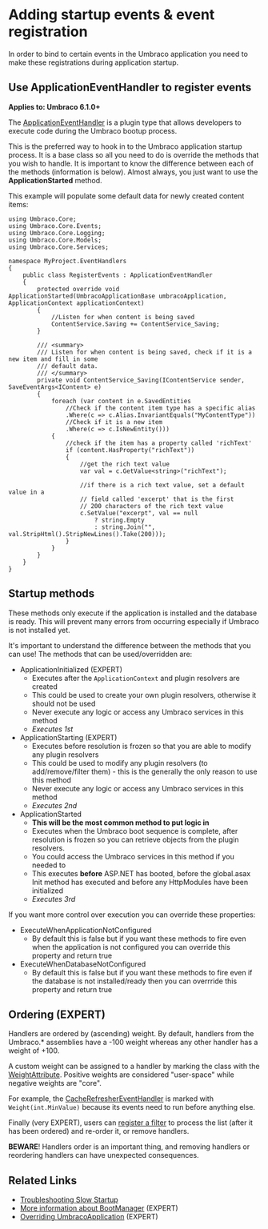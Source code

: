 # Adding startup events & event registration

In order to bind to certain events in the Umbraco application you need to make these registrations during application startup. 

## Use ApplicationEventHandler to register events

**Applies to: Umbraco 6.1.0+**

The [ApplicationEventHandler](../../apidocs/csharp/api/Umbraco.Core.ApplicationEventHandler.html) is a plugin type that allows developers to execute code during the Umbraco bootup process.

This is the preferred way to hook in to the Umbraco application startup process. It is a base class so all you need to do is override the methods that you wish to handle. It is important to know the difference between each of the methods (information is below). Almost always, you just want to use the __ApplicationStarted__ method.

This example will populate some default data for newly created content items:

    using Umbraco.Core;
    using Umbraco.Core.Events;
    using Umbraco.Core.Logging;
    using Umbraco.Core.Models;
    using Umbraco.Core.Services;

    namespace MyProject.EventHandlers
    {
        public class RegisterEvents : ApplicationEventHandler
        {
            protected override void ApplicationStarted(UmbracoApplicationBase umbracoApplication, ApplicationContext applicationContext)
            {
                //Listen for when content is being saved
                ContentService.Saving += ContentService_Saving;     
            }
            
            /// <summary>
            /// Listen for when content is being saved, check if it is a new item and fill in some
            /// default data.
            /// </summary>
            private void ContentService_Saving(IContentService sender, SaveEventArgs<IContent> e)
            {                
                foreach (var content in e.SavedEntities
                    //Check if the content item type has a specific alias
                    .Where(c => c.Alias.InvariantEquals("MyContentType"))
                    //Check if it is a new item
                    .Where(c => c.IsNewEntity()))
                {
                    //check if the item has a property called 'richText'
                    if (content.HasProperty("richText"))
                    {
                        //get the rich text value
                        var val = c.GetValue<string>("richText");
                        
                        //if there is a rich text value, set a default value in a 
                        // field called 'excerpt' that is the first
                        // 200 characters of the rich text value
                        c.SetValue("excerpt", val == null
                            ? string.Empty 
                            : string.Join("", val.StripHtml().StripNewLines().Take(200)));
                    }
                }
            }
        }
    }

## Startup methods

These methods only execute if the application is installed and the database is ready. This will prevent many errors from occurring especially if Umbraco is not installed yet.

It's important to understand the difference between the methods that you can use! The methods that can be used/overridden are:

* ApplicationInitialized (EXPERT)
	* Executes after the `ApplicationContext` and plugin resolvers are created
	* This could be used to create your own plugin resolvers, otherwise it should not be used
	* Never execute any logic or access any Umbraco services in this method
	* _Executes 1st_
* ApplicationStarting (EXPERT)
	* Executes before resolution is frozen so that you are able to modify any plugin resolvers
	* This could be used to modify any plugin resolvers (to add/remove/filter them) - this is the generally the only reason to use this method
	* Never execute any logic or access any Umbraco services in this method
	* _Executes 2nd_
* ApplicationStarted
	* __This will be the most common method to put logic in__
	* Executes when the Umbraco boot sequence is complete, after resolution is frozen so you can retrieve objects from the plugin resolvers. 
	* You could access the Umbraco services in this method if you needed to
	* This executes __before__ ASP.NET has booted, before the global.asax Init method has executed and before any HttpModules have been initialized
	* _Executes 3rd_

If you want more control over execution you can override these properties:

* ExecuteWhenApplicationNotConfigured
	* By default this is false but if you want these methods to fire even when the application is not configured you can override this property and return true
* ExecuteWhenDatabaseNotConfigured
	* By default this is false but if you want these methods to fire even if the database is not installed/ready then you can overrride this property and return true

## Ordering (EXPERT)
Handlers are ordered by (ascending) weight. By default, handlers from the Umbraco.* assemblies have a -100 weight whereas any other handler has a weight of +100. 

A custom weight can be assigned to a handler by marking the class with the [WeightAttribute](../../apidocs/csharp/api/Umbraco.Core.ObjectResolution.WeightAttribute.html). Positive weights are considered "user-space" while negative weights are "core". 

For example, the [CacheRefresherEventHandler](../../apidocs/csharp/api/Umbraco.Web.Cache.CacheRefresherEventHandler.html) is marked with `Weight(int.MinValue)` because its events need to run before anything else. 

Finally (very EXPERT), users can [register a filter](../../apidocs/csharp/api/Umbraco.Core.ObjectResolution.ApplicationEventsResolver.html#Umbraco_Core_ObjectResolution_ApplicationEventsResolver_FilterCollection) to process the list (after it has been ordered) and re-order it, or remove handlers.

**BEWARE**! Handlers order is an important thing, and removing handlers or reordering handlers can have unexpected consequences.

## Related Links
* [Troubleshooting Slow Startup](./Troubleshooting-Slow-Startup.md)
* [More information about BootManager](./Understanding-BootManagers.md) (EXPERT)
* [Overriding UmbracoApplication](./Extending-UmbracoApplication.md) (EXPERT)
